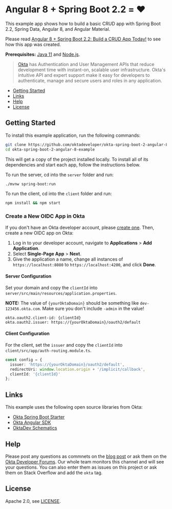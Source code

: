 # Angular 8 + Spring Boot 2.2 = ❤️
 
This example app shows how to build a basic CRUD app with Spring Boot 2.2, Spring Data, Angular 8, and Angular Material.

Please read [Angular 8 + Spring Boot 2.2: Build a CRUD App Today!](https://developer.okta.com/blog/2019/05/13/angular-8-spring-boot-2) to see how this app was created.

**Prerequisites:** [Java 11](https://sdkman.io/sdks#java) and [Node.js](https://nodejs.org/). 

> [Okta](https://developer.okta.com/) has Authentication and User Management APIs that reduce development time with instant-on, scalable user infrastructure. Okta's intuitive API and expert support make it easy for developers to authenticate, manage and secure users and roles in any application.

* [Getting Started](#getting-started)
* [Links](#links)
* [Help](#help)
* [License](#license)

## Getting Started

To install this example application, run the following commands:

```bash
git clone https://github.com/oktadeveloper/okta-spring-boot-2-angular-8-example.git
cd okta-spring-boot-2-angular-8-example
```

This will get a copy of the project installed locally. To install all of its dependencies and start each app, follow the instructions below.

To run the server, cd into the `server` folder and run:
 
```bash
./mvnw spring-boot:run
```

To run the client, cd into the `client` folder and run:
 
```bash
npm install && npm start
```

### Create a New OIDC App in Okta

If you don't have an Okta developer account, please [create one](https://developer.okta.com/signup/). Then, create a new OIDC app on Okta:

1. Log in to your developer account, navigate to **Applications** > **Add Application**.
3. Select **Single-Page App** > **Next**. 
4. Give the application a name, change all instances of `https://localhost:8080` to `https://localhost:4200`, and click **Done**.

#### Server Configuration

Set your domain and copy the `clientId` into `server/src/main/resources/application.properties`. 

**NOTE:** The value of `{yourOktaDomain}` should be something like `dev-123456.okta.com`. Make sure you don't include `-admin` in the value!

```properties
okta.oauth2.client-id: {clientId}
okta.oauth2.issuer: https://{yourOktaDomain}/oauth2/default
```

#### Client Configuration

For the client, set the `issuer` and copy the `clientId` into `client/src/app/auth-routing.module.ts`.

```typescript
const config = {
  issuer: 'https://{yourOktaDomain}/oauth2/default',
  redirectUri: window.location.origin + '/implicit/callback',
  clientId: '{clientId}'
};
```

## Links

This example uses the following open source libraries from Okta:

* [Okta Spring Boot Starter](https://github.com/okta/okta-spring-boot#readme)
* [Okta Angular SDK](https://github.com/okta/okta-oidc-js/tree/master/packages/okta-angular#readme)
* [OktaDev Schematics](https://github.com/oktadeveloper/schematics#readme)

## Help

Please post any questions as commnets on the [blog post](https://developer.okta.com/blog/2019/05/13/angular-8-spring-boot-2) or ask them on the [Okta Developer Forums](https://devforum.okta.com/). Our whole team monitors this channel and will see your questions. You can also enter them as issues on this project or ask them on Stack Overflow and add the `okta` tag.

## License

Apache 2.0, see [LICENSE](LICENSE).
